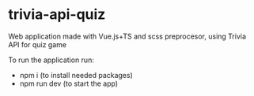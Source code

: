 # trivia-api-quiz

Web application made with Vue.js+TS and scss preprocesor, using Trivia API for quiz game

To run the application run:
- npm i (to install needed packages)
- npm run dev (to start the app)